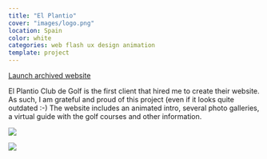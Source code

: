 ```yaml
---
title: "El Plantio"
cover: "images/logo.png"
location: Spain
color: white
categories: web flash ux design animation
template: project
---
```


<p class="align-center">
<a class="btn external" role="button" href="http://work.joanmira.com/webs/elplantio/" target="_blank">Launch archived website</a>
</p>

El Plantio Club de Golf is the first client that hired me to create their website. As such, I am grateful and proud of this project (even if it looks quite outdated :-) The website includes an animated intro, several photo galleries, a virtual guide with the golf courses and other information.

![](/work/elplantio/images/2.jpg)

![](/work/elplantio/images/1.png)
